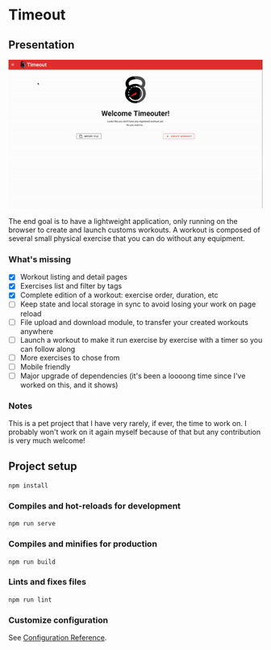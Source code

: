 # Timeout

## Presentation
![Demo Timeout](docs/demo.gif)

The end goal is to have a lightweight application, only running on the browser
to create and launch customs workouts. A workout is composed of several small physical exercise 
that you can do without any equipment.

### What's missing
- [X] Workout listing and detail pages
- [X] Exercises list and filter by tags
- [X] Complete edition of a workout: exercise order, duration, etc
- [ ] Keep state and local storage in sync to avoid losing your work on page reload
- [ ] File upload and download module, to transfer your created workouts anywhere
- [ ] Launch a workout to make it run exercise by exercise with a timer so you can follow along
- [ ] More exercises to chose from
- [ ] Mobile friendly
- [ ] Major upgrade of dependencies (it's been a loooong time since I've worked on this, and it shows)

### Notes
This is a pet project that I have very rarely, if ever, the time to work on.
I probably won't work on it again myself because of that but any contribution is very much welcome!

## Project setup
```
npm install
```

### Compiles and hot-reloads for development
```
npm run serve
```

### Compiles and minifies for production
```
npm run build
```

### Lints and fixes files
```
npm run lint
```

### Customize configuration
See [Configuration Reference](https://cli.vuejs.org/config/).
